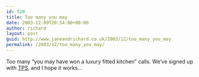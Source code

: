 ```yaml
---
id: 520
title: Too many you may
date: 2003-12-09T20:54:00+00:00
author: richard
layout: post
guid: http://www.janeandrichard.co.uk/2003/12/too_many_you_may
permalink: /2003/12/too_many_you_may/
---
```

Too many &#8220;you may have won a luxury fitted kitchen&#8221; calls. We&#8217;ve signed up with [TPS](http://www.tpsonline.org.uk/tpsr/html/default.asp), and I hope it works&#8230;